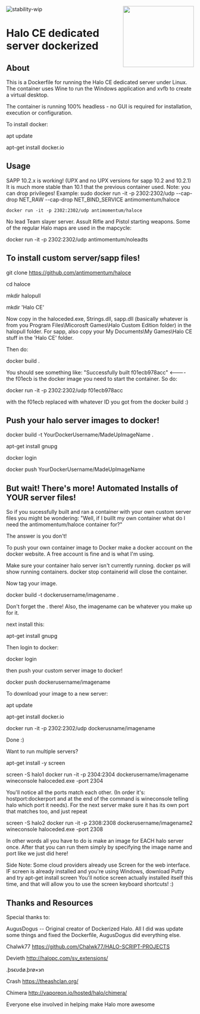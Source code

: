 ![stability-wip](https://img.shields.io/badge/stability-unstable-lightgrey.svg)
<img src="https://i.imgur.com/zRXWDEK.png" width="190" height="164" align="right"/>

# Halo CE dedicated server dockerized

## About

This is a Dockerfile for running the Halo CE dedicated server under Linux. The container uses Wine to run the Windows application and xvfb to create a virtual desktop.

The container is running 100% headless - no GUI is required for installation, execution or configuration.

To install docker:

apt update

apt-get install docker.io

## Usage

SAPP 10.2.x is working! (UPX and no UPX versions for sapp 10.2 and 10.2.1) It is much more stable than 10.1 that the previous container used. Note: you can drop privileges! Example: sudo docker run -it -p 2302:2302/udp --cap-drop NET_RAW --cap-drop NET_BIND_SERVICE antimomentum/haloce
 
    docker run -it -p 2302:2302/udp antimomentum/haloce


No lead Team slayer server. Assult Rifle and Pistol starting weapons. Some of the regular Halo maps are used in the mapcycle:

docker run -it -p 2302:2302/udp antimomentum/noleadts

## To install custom server/sapp files!

git clone https://github.com/antimomentum/haloce

cd haloce

mkdir halopull

mkdir 'Halo CE'


Now copy in the haloceded.exe, Strings.dll, sapp.dll (basically whatever is from you Program Files\Micorosft Games\Halo Custom Edition folder) in the halopull folder.
For sapp, also copy your My Documents\My Games\Halo CE stuff in the 'Halo CE' folder.


Then do:

docker build . 

You should see something like: "Successfully built f01ecb978acc" <---- the f01ecb is the docker image you need to start the container. So do:

docker run -it -p 2302:2302/udp f01ecb978acc 

with the f01ecb replaced with whatever ID you got from the docker build :) 

##  Push your halo server images to docker!

docker build -t YourDockerUsername/MadeUpImageName . 

apt-get install gnupg

docker login

docker push YourDockerUsername/MadeUpImageName

## But wait! There's more! Automated Installs of YOUR server files!

So if you sucessfully built and ran a container with your own custom server files you might be wondering: "Well, if I buillt my own container what do I need the antimomentum/haloce container for?"

The answer is you don't!

To push your own container image to Docker make a docker account on the docker website. A free account is fine and is what I'm using.


Make sure your container halo server isn't currently running. docker ps will show running containers. docker stop containerid will close the container.


Now tag your image. 

docker build -t dockerusername/imagename .


Don't forget the . there! Also, the imagename can be whatever you make up for it.


next install this:


apt-get install gnupg


Then login to docker:


docker login


then push your custom server image to docker!


docker push dockerusername/imagename


To download your image to a new server:


apt update


apt-get install docker.io


docker run -it -p 2302:2302/udp dockerusname/imagename


Done :)


Want to run multiple servers?


apt-get install -y screen


screen -S halo1 docker run -it -p 2304:2304 dockerusername/imagename wineconsole haloceded.exe -port 2304

You'll notice all the ports match each other. (In order it's: hostport:dockerport and at the end of the command is wineconsole telling halo which port it needs). For the next server make sure it has its own port that matches too, and just repeat


screen -S halo2 docker run -it -p 2308:2308 dockerusername/imagename2 wineconsole haloceded.exe -port 2308


In other words all you have to do is make an image for EACH halo server once. After that you can run them simply by specifying the image name and port like we just did here!


Side Note: Some cloud providers already use Screen for the web interface. IF screen is already installed and you're using Windows, download Putty and try apt-get install screen
You'll notice screen actually installed itself this time, and that will allow you to use the screen keyboard shortcuts! :)


## Thanks and Resources ##

Special thanks to:

AugusDogus -- Original creator of Dockerized Halo. All I did was update some things and fixed the Dockerfile, AugusDogus did everything else.

Chalwk77 https://github.com/Chalwk77/HALO-SCRIPT-PROJECTS

Devieth
http://halopc.com/sv_extensions/

.þsϵυdø.þrø×϶n

Crash
https://theashclan.org/

Chimera http://vaporeon.io/hosted/halo/chimera/ 

Everyone else involved in helping make Halo more awesome

